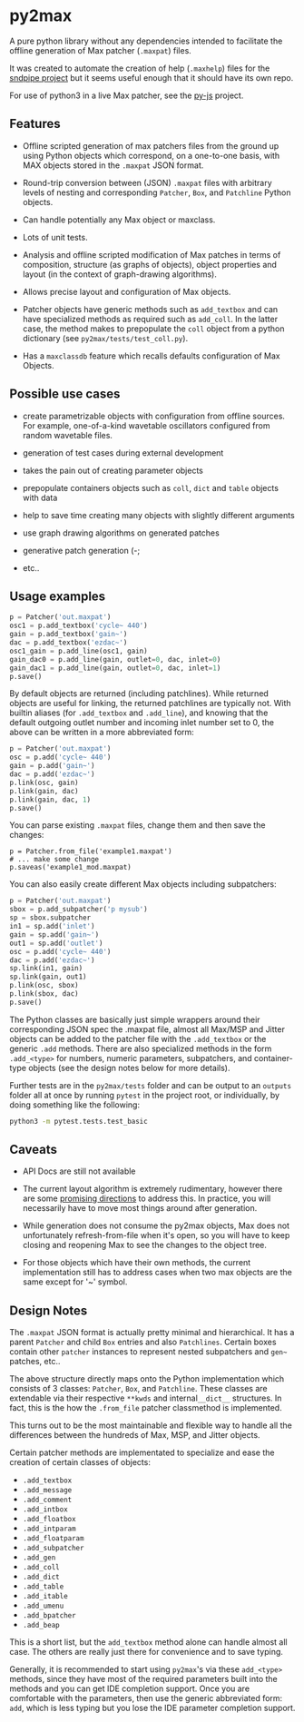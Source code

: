 # py2max

A pure python library without any dependencies intended to facilitate the offline generation of Max patcher (`.maxpat`) files.

It was created to automate the creation of help (`.maxhelp`) files for the [sndpipe project](https://github.com/shakfu/sndpipe) but it seems useful enough that it should have its own repo.

For use of python3 in a live Max patcher, see the [py-js](https://github.com/shakfu/py-js) project.

## Features

- Offline scripted generation of max patchers files from the ground up using Python objects which correspond, on a one-to-one basis, with MAX objects stored in the `.maxpat` JSON format.

- Round-trip conversion between (JSON) `.maxpat` files with arbitrary levels of nesting and corresponding `Patcher`, `Box`, and `Patchline` Python objects.

- Can handle potentially any Max object or maxclass.

- Lots of unit tests.

- Analysis and offline scripted modification of Max patches in terms of composition, structure (as graphs of objects), object properties and layout (in the context of graph-drawing algorithms).

- Allows precise layout and configuration of Max objects.

- Patcher objects have generic methods such as `add_textbox` and can have specialized methods as required such as `add_coll`. In the latter case, the method makes to prepopulate the `coll` object from a python dictionary (see `py2max/tests/test_coll.py`).

- Has a `maxclassdb` feature which recalls defaults configuration of Max Objects.

## Possible use cases

- create parametrizable objects with configuration from offline sources. For example, one-of-a-kind wavetable oscillators configured from random wavetable files.

- generation of test cases during external development

- takes the pain out of creating parameter objects

- prepopulate containers objects such as `coll`, `dict` and `table` objects with data

- help to save time creating many objects with slightly different arguments

- use graph drawing algorithms on generated patches

- generative patch generation (-;

- etc..

## Usage examples

```python
p = Patcher('out.maxpat')
osc1 = p.add_textbox('cycle~ 440')
gain = p.add_textbox('gain~')
dac = p.add_textbox('ezdac~')
osc1_gain = p.add_line(osc1, gain)
gain_dac0 = p.add_line(gain, outlet=0, dac, inlet=0)
gain_dac1 = p.add_line(gain, outlet=0, dac, inlet=1)
p.save()
```

By default objects are returned (including patchlines). While returned objects are useful for linking, the returned patchlines are typically not. With builtin aliases (for `.add_textbox` and `.add_line`), and knowing that the default outgoing outlet number and incoming inlet number set to 0, the above can be written in a more abbreviated form:

```python
p = Patcher('out.maxpat')
osc = p.add('cycle~ 440')
gain = p.add('gain~')
dac = p.add('ezdac~')
p.link(osc, gain)
p.link(gain, dac)
p.link(gain, dac, 1)
p.save()
```

You can parse existing `.maxpat` files, change them and then save the changes:

```python3
p = Patcher.from_file('example1.maxpat')
# ... make some change
p.saveas('example1_mod.maxpat)
```

You can also easily create different Max objects including subpatchers:

```python
p = Patcher('out.maxpat')
sbox = p.add_subpatcher('p mysub')
sp = sbox.subpatcher
in1 = sp.add('inlet')
gain = sp.add('gain~')
out1 = sp.add('outlet')
osc = p.add('cycle~ 440')
dac = p.add('ezdac~')
sp.link(in1, gain)
sp.link(gain, out1)
p.link(osc, sbox)
p.link(sbox, dac)
p.save()
```

The Python classes are basically just simple wrappers around their corresponding JSON spec the .maxpat file, almost all Max/MSP and Jitter objects can be added to the patcher file with the `.add_textbox` or the generic `.add` methods. There are also specialized methods in the form `.add_<type>` for numbers, numeric parameters, subpatchers, and container-type objects (see the design notes below for more details).

Further tests are in the `py2max/tests` folder and can be output to an `outputs` folder all at once by running `pytest` in the project root, or individually, by doing something like the following:

```bash
python3 -m pytest.tests.test_basic
```

## Caveats

- API Docs are still not available

- The current layout algorithm is extremely rudimentary, however there are some [promising directions](docs/notes/graph-drawing.md) to address this. In practice, you will necessarily have to move most things around after generation.

- While generation does not consume the py2max objects, Max does not unfortunately refresh-from-file when it's open, so you will have to keep closing and reopening Max to see the changes to the object tree.

- For those objects which have their own methods, the current implementation still has to address cases when two max objects are the same except for '~' symbol.

## Design Notes

The `.maxpat` JSON format is actually pretty minimal and hierarchical. It has a parent `Patcher` and child `Box` entries and also `Patchlines`. Certain boxes contain other `patcher` instances to represent nested subpatchers and `gen~` patches, etc..

The above structure directly maps onto the Python implementation which consists of 3 classes: `Patcher`, `Box`, and `Patchline`. These classes are extendable via their respective `**kwds` and internal`__dict__` structures. In fact, this is the how the `.from_file` patcher classmethod is implemented.

This turns out to be the most maintainable and flexible way to handle all the differences between the hundreds of Max, MSP, and Jitter objects.

Certain patcher methods are implementated to specialize and ease the creation of certain classes of objects:

- `.add_textbox`
- `.add_message`
- `.add_comment`
- `.add_intbox`
- `.add_floatbox`
- `.add_intparam`
- `.add_floatparam`
- `.add_subpatcher`
- `.add_gen`
- `.add_coll`
- `.add_dict`
- `.add_table`
- `.add_itable`
- `.add_umenu`
- `.add_bpatcher`
- `.add_beap`

This is a short list, but the `add_textbox` method alone can handle almost all case. The others are really just there for convenience and to save typing.

Generally, it is recommended to start using `py2max`'s via these `add_<type>` methods, since they have most of the required parameters built into the methods and you can get IDE completion support.  Once you are comfortable with the parameters, then use the generic abbreviated form: `add`, which is less typing but you lose the IDE parameter completion support.
